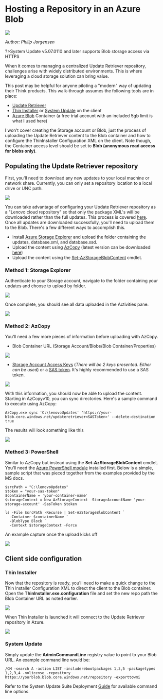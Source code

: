 # Hosting a Repository in an Azure Blob 
![](../img/guides/ur/az_blob/azureblob.png) 

*Author: Philip Jorgensen*

?>System Update v5.07.0110 and later supports Blob storage access via HTTPS

When it comes to managing a centralized Update Retriever repository, challenges arise with widely distributed environments.  This is where leveraging a cloud storage solution can bring value.

This post may be helpful for anyone piloting a "modern" way of updating their Think products.  This walk-through assumes the following tools are in place:

* [Update Retriever](https://support.lenovo.com/us/en/solutions/ht037099#ur)
* [Thin Installer](https://support.lenovo.com/us/en/solutions/ht037099#ti) or [System Update](https://support.lenovo.com/us/en/solutions/ht037099#tvsu) on the client
* [Azure Blob](https://docs.microsoft.com/en-us/azure/storage/blobs/storage-quickstart-blobs-portal) Container (a free trial account with an included 5gb limit is what I used here)

I won't cover creating the Storage account or Blob, just the process of uploading the Update Retriever content to the Blob container and how to configure the ThinInstaller Configuration XML on the client.  Note though, the Container access level should be set to **Blob (anonymous read access for blobs only)**.

## Populating the Update Retriever repository

First, you'll need to download any new updates to your local machine or network share.  Currently, you can only set a repository location to a local drive or UNC path.

![](../img/guides/ur/az_blob/image1.jpg)

You can take advantage of configuring your Update Retriever repository as a "Lenovo cloud repository" so that only the package XML's will be downloaded rather than the full updates.  This process is covered [here](https://thinkdeploy.blogspot.com/2020/05/deep-dive-setting-up-lenovo-cloud.html).  Once all updates are downloaded successfully, you'll need to upload them to the Blob.  There's a few different ways to accomplish this. 

* Install [Azure Storage Explorer](https://azure.microsoft.com/en-us/features/storage-explorer/) and upload the folder containing the updates, database.xml, and database.xsd.
* Upload the content using [AzCopy](https://docs.microsoft.com/en-us/azure/storage/common/storage-use-azcopy) (latest version can be downloaded [here](http://aka.ms/downloadazcopy))
* Upload the content using the [Set-AzStorageBlobContent](https://docs.microsoft.com/en-us/powershell/module/azure.storage/set-azurestorageblobcontent?view=azurermps-6.13.0) cmdlet.

### Method 1: Storage Explorer
Authenticate to your Storage account, navigate to the folder containing your updates and choose to upload by folder.

![](../img/guides/ur/az_blob/image2.jpg)

Once complete, you should see all data uploaded in the Activities pane.

![](../img/guides/ur/az_blob/image3.jpg)

### Method 2: AzCopy
You'll need a few more pieces of information before uploading with AzCopy.

* Blob Container URL (Storage Account/Blobs/Blob Container/Properties)

![](../img/guides/ur/az_blob/image4.jpg)

* [Storage Account Access Keys](https://docs.microsoft.com/en-us/azure/storage/common/storage-account-manage#access-keys) (*There will be 2 keys presented.  Either can be used*) or a [SAS token](https://docs.microsoft.com/en-us/azure/storage/common/storage-dotnet-shared-access-signature-part-1).  It's highly recommended to use a SAS token.

![](../img/guides/ur/az_blob/image5.jpg)

With this information, you should now be able to upload the content.  Starting in AzCopyv10, you can sync directories.  Here's a sample command to execute using AzCopy:

```
AzCopy.exe sync 'C:\lenovoUpdates' 'https://your-blob.core.windows.net/updateretriever<SASToken>' --delete-destination true
```

The results will look something like this

![](../img/guides/ur/az_blob/image6.jpg)

### Method 3: PowerShell
 Similar to AzCopy but instead using the **Set-AzStorageBlobContent** cmdlet.  You'll need the [Azure PowerShell module](https://docs.microsoft.com/en-us/powershell/azure/install-az-ps?view=azps-1.7.0) installed first.  Below is a simple, sample script that was pieced together from the examples provided by the MS docs.

```
$srcPath = "C:\lenovoUpdates"
$token = "your-sas-token"
$containerName = 'your-container-name'
$storageContext = New-AzStorageContext -StorageAccountName 'your-storage-account' -SasToken $token

ls -File $srcPath -Recurse | Set-AzStorageBlobContent `
  -Container $containerName `
  -BlobType Block `
  -Context $storageContext -Force
```

An example capture once the upload kicks off

![](../img/guides/ur/az_blob/image7.jpg)

## Client side configuration

### Thin Installer

Now that the repository is ready, you'll need to make a quick change to the Thin Installer Configuration XML to direct the client to the Blob container.  Open the **ThinInstaller.exe.configuration** file and set the new repo path the Blob Container URL as noted earlier. 

![](../img/guides/ur/az_blob/image8.jpg)

When Thin Installer is launched it will connect to the Update Retriever repository in Azure.

![](../img/guides/ur/az_blob/image9.jpg)

### System Update

Simply update the **AdminCommandLine** registry value to point to your Blob URL.  An example command line would be:

```
/CM -search A -action LIST -includerebootpackages 1,3,5 -packagetypes 1,2,3,4 -nolicense -repository https://yourblob.blob.core.windows.net/repository -exporttowmi 
```

Refer to the System Update Suite Deployment [Guide](https://docs.lenovocdrt.com/#/su/su_dg) for available command line options.